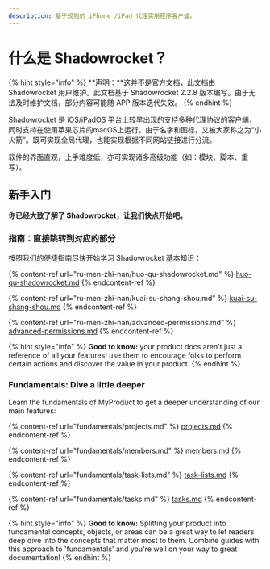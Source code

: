 ```yaml
---
description: 基于规则的 iPhone /iPad 代理实用程序客户蟠。
---
```


# 什么是 Shadowrocket？

{% hint style="info" %}
**声明：**这并不是官方文档，此文档由 Shadowrocket 用户维护。此文档基于 Shadowrocket 2.2.8 版本编写。由于无法及时维护文档，部分内容可能随 APP 版本迭代失效。
{% endhint %}

Shadowrocket 是 iOS/iPadOS 平台上较早出现的支持多种代理协议的客户端，同时支持在使用苹果芯片的macOS上运行。由于名字和图标，又被大家称之为“小火箭”。既可实现全局代理，也能实现根据不同网站链接进行分流。

软件的界面直观，上手难度低，亦可实现诸多高级功能（如：模块、脚本、重写）。

## 新手入门

**你已经大致了解了 Shadowrocket，让我们快点开始吧。**

### 指南：直接跳转到对应的部分

按照我们的便捷指南尽快开始学习 Shadowrocket 基本知识：

{% content-ref url="ru-men-zhi-nan/huo-qu-shadowrocket.md" %}
[huo-qu-shadowrocket.md](ru-men-zhi-nan/huo-qu-shadowrocket.md)
{% endcontent-ref %}

{% content-ref url="ru-men-zhi-nan/kuai-su-shang-shou.md" %}
[kuai-su-shang-shou.md](ru-men-zhi-nan/kuai-su-shang-shou.md)
{% endcontent-ref %}

{% content-ref url="ru-men-zhi-nan/advanced-permissions.md" %}
[advanced-permissions.md](ru-men-zhi-nan/advanced-permissions.md)
{% endcontent-ref %}

{% hint style="info" %}
**Good to know:** your product docs aren't just a reference of all your features! use them to encourage folks to perform certain actions and discover the value in your product.
{% endhint %}

### Fundamentals: Dive a little deeper

Learn the fundamentals of MyProduct to get a deeper understanding of our main features:

{% content-ref url="fundamentals/projects.md" %}
[projects.md](fundamentals/projects.md)
{% endcontent-ref %}

{% content-ref url="fundamentals/members.md" %}
[members.md](fundamentals/members.md)
{% endcontent-ref %}

{% content-ref url="fundamentals/task-lists.md" %}
[task-lists.md](fundamentals/task-lists.md)
{% endcontent-ref %}

{% content-ref url="fundamentals/tasks.md" %}
[tasks.md](fundamentals/tasks.md)
{% endcontent-ref %}

{% hint style="info" %}
**Good to know:** Splitting your product into fundamental concepts, objects, or areas can be a great way to let readers deep dive into the concepts that matter most to them. Combine guides with this approach to 'fundamentals' and you're well on your way to great documentation!
{% endhint %}
